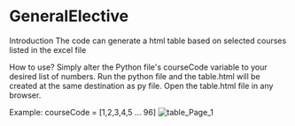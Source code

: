 # GeneralElective
 
 Introduction
 The code can generate a html table based on selected courses listed in the excel file
 
 How to use?
Simply alter the Python file's courseCode variable to your desired list of numbers.
Run the python file and the table.html will be created at the same destination as py file.
Open the table.html file in any browser.

Example: courseCode = [1,2,3,4,5 ... 96]
![table_Page_1](https://user-images.githubusercontent.com/106484271/214798684-971c0dc6-db5b-46b7-9613-1ad77364ed93.jpg)
